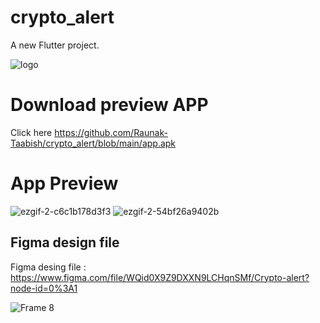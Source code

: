 # crypto_alert

A new Flutter project.

![logo](https://user-images.githubusercontent.com/68766724/140683865-594593d0-f4f9-4b5c-acf4-8bd2f1320834.png)

# Download preview APP

Click here https://github.com/Raunak-Taabish/crypto_alert/blob/main/app.apk


# App Preview

![ezgif-2-c6c1b178d3f3](https://user-images.githubusercontent.com/68766724/140732624-7d297412-1ff4-49b6-94b1-a0b6472fd5fe.gif)
![ezgif-2-54bf26a9402b](https://user-images.githubusercontent.com/68766724/140733371-3586235a-4353-4316-909a-1882fc2026f4.gif)


## Figma design file

Figma desing file : https://www.figma.com/file/WQid0X9Z9DXXN9LCHqnSMf/Crypto-alert?node-id=0%3A1

![Frame 8](https://user-images.githubusercontent.com/68766724/140684129-5d0c877b-d06f-4058-ba37-4c49d25814a9.png)


